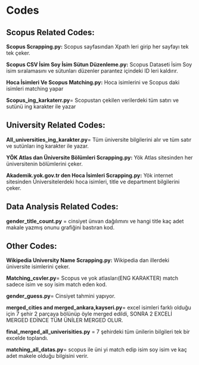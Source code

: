 # Codes

## Scopus Related Codes:

**Scopus Scrapping.py:** Scopus sayfasından Xpath leri girip her sayfayı tek tek çeker.

**Scopus CSV İsim Soy İsim Sütun Düzenleme.py:** Scopus Dataseti İsim Soy isim sıralamasını ve sütunları düzenler parantez içindeki ID leri kaldırır.

**Hoca İsimleri Ve Scopus Matching.py:** Hoca isimlerini ve Scopus daki isimleri matching yapar

**Scopus_ing_karkaterr.py**= Scopustan çekilen verilerdeki tüm satırı ve sutünü ing karakter ile yazar 


## University Related Codes:
**All_universities_ing_karakter.py**= Tüm üniversite bilgilerini alır ve tüm satır ve sutünları ing karakter ile yazar.

**YÖK Atlas dan Üniversite Bölümleri Scrapping.py:** Yök Atlas sitesinden her üniversitenin bölümlerini çeker.

**Akademik.yok.gov.tr den Hoca İsimleri Scrapping.py:** Yök internet sitesinden Üniversitelerdeki hoca isimleri, title ve department bilgilerini çeker.

## Data Analysis Related Codes:

**gender_title_count.py** = cinsiyet ünvan dağılımını ve hangi title kaç adet makale yazmış onunu grafiğini bastıran kod.


## Other Codes:

**Wikipedia University Name Scrapping.py:** Wikipedia dan illerdeki üniversite isimlerini çeker.

**Matching_csvler.py**= Scopus ve yok atlasları(ENG KARAKTER) match sadece isim ve soy isim match eden kod.

**gender_guess.py**= Cinsiyet tahmini yapıyor.

**merged_cities and merged_ankara,kayseri.py**= excel isimleri farklı olduğu için 7 şehir 2 parçaya bölünüp öyle merged edildi, SONRA 2 EXCELİ MERGED EDİNCE TÜM ÜNİLER MERGED OLUR.

**final_merged_all_univerisities.py** = 7 şehirdeki tüm ünilerin bilgileri tek bir excelde toplandı.

**matching_all_datas.py**= scopus ile üni yi match edip isim soy isim ve kaç adet makele olduğu bilgisini verir.















